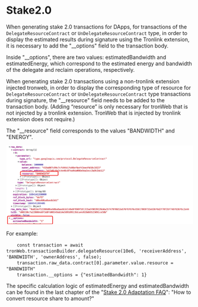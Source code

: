 # Stake2.0

When generating stake 2.0 transactions for DApps, for transactions of the `DelegateResourceContract` or `UnDelegateResourceContract` type, in order to display the estimated results during signature using the Tronlink extension, it is necessary to add the "__options" field to the transaction body.

Inside "__options", there are two values: estimatedBandwidth and estimatedEnergy, which correspond to the estimated energy and bandwidth of the delegate and reclaim operations, respectively.

When generating stake 2.0 transactions using a non-tronlink extension injected tronweb, in order to display the corresponding type of resource for `DelegateResourceContract` or `UnDelegateResourceContract` type transactions during signature, the "__resource" field needs to be added to the transaction body. (Adding “resource” is only necessary for tronWeb that is not injected by a tronlink extension. TronWeb that is injected by tronlink extension does not require.)

The "__resource" field corresponds to the values "BANDWIDTH" and "ENERGY".

![image](../images/dapp_stake2.0_img_0.jpg)

For example:

```shell 
    const transaction = await tronWeb.transactionBuilder.delegateResource(10e6, 'receiverAddress', 'BANDWIDTH', 'ownerAddress', false);
    transaction.raw_data.contract[0].parameter.value.resource = "BANDWIDTH"
    transaction.__options = {"estimatedBandwidth": 1}
```

The specific calculation logic of estimatedEnergy and estimatedBandwidth can be found in the last chapter of the "[Stake 2.0 Adaptation FAQ](https://coredevs.medium.com/stake-2-0-adaption-faq-66bafdf53606)": "How to convert resource share to amount?"

